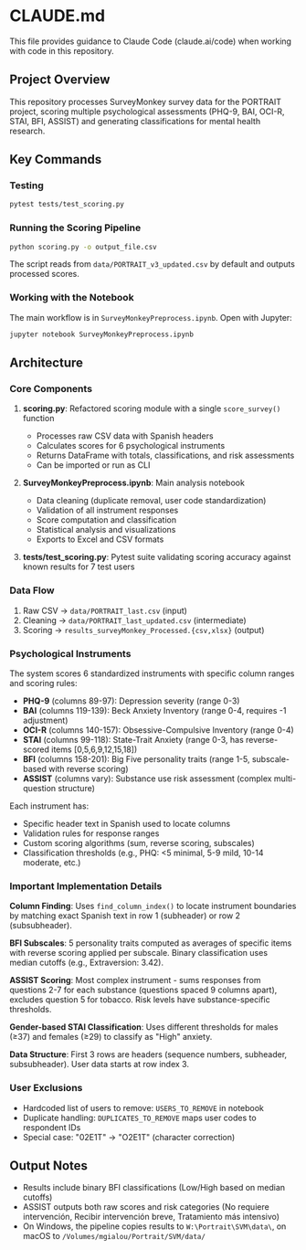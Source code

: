 # CLAUDE.md

This file provides guidance to Claude Code (claude.ai/code) when working with code in this repository.

## Project Overview

This repository processes SurveyMonkey survey data for the PORTRAIT project, scoring multiple psychological assessments (PHQ-9, BAI, OCI-R, STAI, BFI, ASSIST) and generating classifications for mental health research.

## Key Commands

### Testing
```bash
pytest tests/test_scoring.py
```

### Running the Scoring Pipeline
```bash
python scoring.py -o output_file.csv
```

The script reads from `data/PORTRAIT_v3_updated.csv` by default and outputs processed scores.

### Working with the Notebook
The main workflow is in `SurveyMonkeyPreprocess.ipynb`. Open with Jupyter:
```bash
jupyter notebook SurveyMonkeyPreprocess.ipynb
```

## Architecture

### Core Components

1. **scoring.py**: Refactored scoring module with a single `score_survey()` function
   - Processes raw CSV data with Spanish headers
   - Calculates scores for 6 psychological instruments
   - Returns DataFrame with totals, classifications, and risk assessments
   - Can be imported or run as CLI

2. **SurveyMonkeyPreprocess.ipynb**: Main analysis notebook
   - Data cleaning (duplicate removal, user code standardization)
   - Validation of all instrument responses
   - Score computation and classification
   - Statistical analysis and visualizations
   - Exports to Excel and CSV formats

3. **tests/test_scoring.py**: Pytest suite validating scoring accuracy against known results for 7 test users

### Data Flow

1. Raw CSV → `data/PORTRAIT_last.csv` (input)
2. Cleaning → `data/PORTRAIT_last_updated.csv` (intermediate)
3. Scoring → `results_surveyMonkey_Processed.{csv,xlsx}` (output)

### Psychological Instruments

The system scores 6 standardized instruments with specific column ranges and scoring rules:

- **PHQ-9** (columns 89-97): Depression severity (range 0-3)
- **BAI** (columns 119-139): Beck Anxiety Inventory (range 0-4, requires -1 adjustment)
- **OCI-R** (columns 140-157): Obsessive-Compulsive Inventory (range 0-4)
- **STAI** (columns 99-118): State-Trait Anxiety (range 0-3, has reverse-scored items [0,5,6,9,12,15,18])
- **BFI** (columns 158-201): Big Five personality traits (range 1-5, subscale-based with reverse scoring)
- **ASSIST** (columns vary): Substance use risk assessment (complex multi-question structure)

Each instrument has:
- Specific header text in Spanish used to locate columns
- Validation rules for response ranges
- Custom scoring algorithms (sum, reverse scoring, subscales)
- Classification thresholds (e.g., PHQ: <5 minimal, 5-9 mild, 10-14 moderate, etc.)

### Important Implementation Details

**Column Finding**: Uses `find_column_index()` to locate instrument boundaries by matching exact Spanish text in row 1 (subheader) or row 2 (subsubheader).

**BFI Subscales**: 5 personality traits computed as averages of specific items with reverse scoring applied per subscale. Binary classification uses median cutoffs (e.g., Extraversion: 3.42).

**ASSIST Scoring**: Most complex instrument - sums responses from questions 2-7 for each substance (questions spaced 9 columns apart), excludes question 5 for tobacco. Risk levels have substance-specific thresholds.

**Gender-based STAI Classification**: Uses different thresholds for males (≥37) and females (≥29) to classify as "High" anxiety.

**Data Structure**: First 3 rows are headers (sequence numbers, subheader, subsubheader). User data starts at row index 3.

### User Exclusions

- Hardcoded list of users to remove: `USERS_TO_REMOVE` in notebook
- Duplicate handling: `DUPLICATES_TO_REMOVE` maps user codes to respondent IDs
- Special case: "02E1T" → "O2E1T" (character correction)

## Output Notes

- Results include binary BFI classifications (Low/High based on median cutoffs)
- ASSIST outputs both raw scores and risk categories (No requiere intervención, Recibir intervención breve, Tratamiento más intensivo)
- On Windows, the pipeline copies results to `W:\Portrait\SVM\data\`, on macOS to `/Volumes/mgialou/Portrait/SVM/data/`